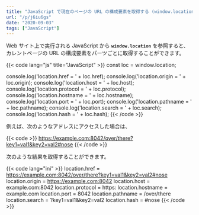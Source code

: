 ```yaml
---
title: "JavaScript で現在のページの URL の構成要素を取得する (window.location)"
url: "/p/j6iu6gs"
date: "2020-09-03"
tags: ["JavaScript"]
---
```


Web サイト上で実行される JavaScript から __`window.location`__ を参照すると、カレントページの URL の構成要素をパーツごとに取得することができます。

{{< code lang="js" title="JavaScript" >}}
const loc = window.location;

console.log('location.href = ' + loc.href);
console.log('location.origin = ' + loc.origin);
console.log('location.host = ' + loc.host);
console.log('location.protocol = ' + loc.protocol);
console.log('location.hostname = ' + loc.hostname);
console.log('location.port = ' + loc.port);
console.log('location.pathname = ' + loc.pathname);
console.log('location.search = ' + loc.search);
console.log('location.hash = ' + loc.hash);
{{< /code >}}

例えば、次のようなアドレスにアクセスした場合は、

{{< code >}}
https://example.com:8042/over/there?key1=val1&key2=val2#nose
{{< /code >}}

次のような結果を取得することができます。

{{< code lang="ini" >}}
location.href = https://example.com:8042/over/there?key1=val1&key2=val2#nose
location.origin = https://example.com:8042
location.host = example.com:8042
location.protocol = https:
location.hostname = example.com
location.port = 8042
location.pathname = /over/there
location.search = ?key1=val1&key2=val2
location.hash = #nose
{{< /code >}}

